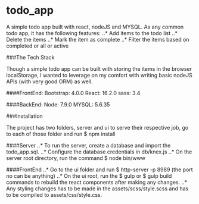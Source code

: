 # todo_app
A simple todo app built with react, nodeJS and MYSQL. As any common todo app, it has the following features:
..* Add items to the todo list
..* Delete the items
..* Mark the item as complete
..* Filter the items based on completed or all or active

###The Tech Stack

Though a simple todo app can be built with storing the items in the browser localStorage, I wanted to leverage on my comfort with writing basic nodeJS APIs (with very good ORM) as well.

####FrontEnd:
Bootstrap: 4.0.0
React: 16.2.0
sass: 3.4

####BackEnd:
Node: 7.9.0
MYSQL: 5.6.35

###Installation

The project has two folders, server and ui to serve their respective job, go to each of those folder and run $ npm install

####Server
..* To run the server, create a database and import the todo_app.sql.
..* Configure the database credentials in db/knex.js
..* On the server root directory, run the command $ node bin/www

####FrontEnd
..* Go to the ui folder and run $ http-server -p 8989  (the port no can be anything)
..* On the ui root, run the $ gulp or $ gulp build commands to rebuild the react components after making any changes.
..* Any styling changes has to be made in the assets/scss/style.scss and has to be compiled to assets/css/style.css.
